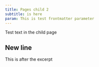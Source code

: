 ```yaml
---
title: Pages child 2
subtitle: is here
param: This is test frontmatter parameter
---
```


Test text in the child page

## New line

<!-- excerpt -->

This is after the excerpt

<browser />
